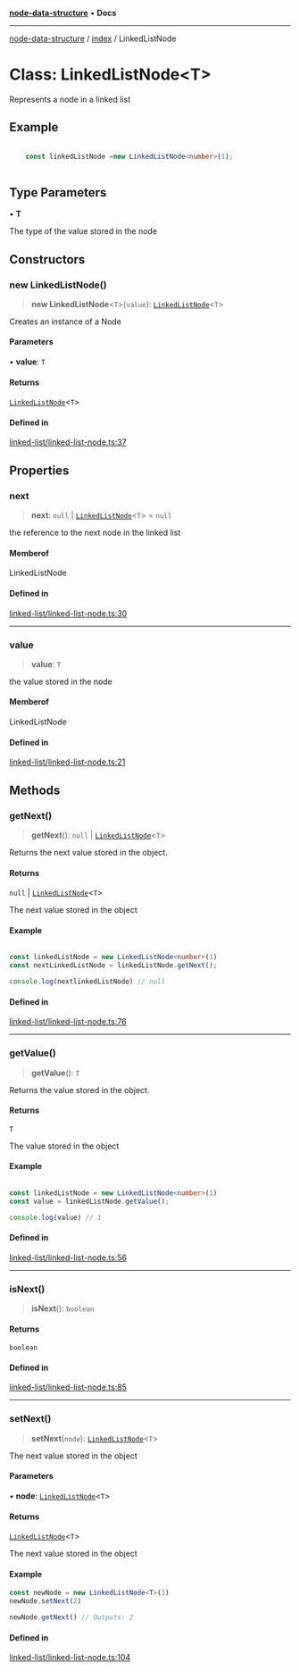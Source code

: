 [**node-data-structure**](../../README.md) • **Docs**

***

[node-data-structure](../../modules.md) / [index](../README.md) / LinkedListNode

# Class: LinkedListNode\<T\>

Represents a node in a linked list

## Example

```typescript
	
	const linkedListNode =new LinkedListNode<number>(1);
	
```

## Type Parameters

• **T**

The type of the value stored in the node

## Constructors

### new LinkedListNode()

> **new LinkedListNode**\<`T`\>(`value`): [`LinkedListNode`](LinkedListNode.md)\<`T`\>

Creates an instance of a Node

#### Parameters

• **value**: `T`

#### Returns

[`LinkedListNode`](LinkedListNode.md)\<`T`\>

#### Defined in

[linked-list/linked-list-node.ts:37](https://github.com/jun-young1993/data-structure/blob/8bc9ec3869d8d29bb057d7e9455cf0209885aa17/src/linked-list/linked-list-node.ts#L37)

## Properties

### next

> **next**: `null` \| [`LinkedListNode`](LinkedListNode.md)\<`T`\> = `null`

the reference to the next node in the linked list

#### Memberof

LinkedListNode

#### Defined in

[linked-list/linked-list-node.ts:30](https://github.com/jun-young1993/data-structure/blob/8bc9ec3869d8d29bb057d7e9455cf0209885aa17/src/linked-list/linked-list-node.ts#L30)

***

### value

> **value**: `T`

the value stored in the node

#### Memberof

LinkedListNode

#### Defined in

[linked-list/linked-list-node.ts:21](https://github.com/jun-young1993/data-structure/blob/8bc9ec3869d8d29bb057d7e9455cf0209885aa17/src/linked-list/linked-list-node.ts#L21)

## Methods

### getNext()

> **getNext**(): `null` \| [`LinkedListNode`](LinkedListNode.md)\<`T`\>

Returns the next value stored in the object.

#### Returns

`null` \| [`LinkedListNode`](LinkedListNode.md)\<`T`\>

The next value stored in the object

#### Example

```typescript

const linkedListNode = new LinkedListNode<number>(1)
const nextLinkedListNode = linkedListNode.getNext();

console.log(nextlinkedListNode) // null

```

#### Defined in

[linked-list/linked-list-node.ts:76](https://github.com/jun-young1993/data-structure/blob/8bc9ec3869d8d29bb057d7e9455cf0209885aa17/src/linked-list/linked-list-node.ts#L76)

***

### getValue()

> **getValue**(): `T`

Returns the value stored in the object.

#### Returns

`T`

The value stored in the object

#### Example

```typescript

const linkedListNode = new LinkedListNode<number>(1)
const value = linkedListNode.getValue();

console.log(value) // 1

```

#### Defined in

[linked-list/linked-list-node.ts:56](https://github.com/jun-young1993/data-structure/blob/8bc9ec3869d8d29bb057d7e9455cf0209885aa17/src/linked-list/linked-list-node.ts#L56)

***

### isNext()

> **isNext**(): `boolean`

#### Returns

`boolean`

#### Defined in

[linked-list/linked-list-node.ts:85](https://github.com/jun-young1993/data-structure/blob/8bc9ec3869d8d29bb057d7e9455cf0209885aa17/src/linked-list/linked-list-node.ts#L85)

***

### setNext()

> **setNext**(`node`): [`LinkedListNode`](LinkedListNode.md)\<`T`\>

The next value stored in the object

#### Parameters

• **node**: [`LinkedListNode`](LinkedListNode.md)\<`T`\>

#### Returns

[`LinkedListNode`](LinkedListNode.md)\<`T`\>

The next value stored in the object

#### Example

```typescript
const newNode = new LinkedListNode<T>(1)
newNode.setNext(2)

newNode.getNext() // Outputs: 2
```

#### Defined in

[linked-list/linked-list-node.ts:104](https://github.com/jun-young1993/data-structure/blob/8bc9ec3869d8d29bb057d7e9455cf0209885aa17/src/linked-list/linked-list-node.ts#L104)
